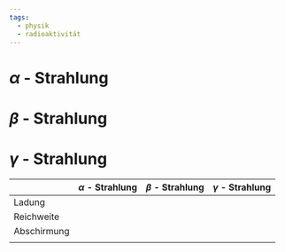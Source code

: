 ```yaml
---
tags:
  - physik
  - radioaktivität
---
```

# $\alpha$ - Strahlung


# $\beta$ - Strahlung



# $\gamma$ - Strahlung



|             | $\alpha$ - Strahlung | $\beta$ - Strahlung | $\gamma$ - Strahlung |
| ----------- | -------------------- | ------------------- | -------------------- |
| Ladung      |                      |                     |                      |
| Reichweite  |                      |                     |                      |
| Abschirmung |                      |                     |                      |
|             |                      |                     |                      |
